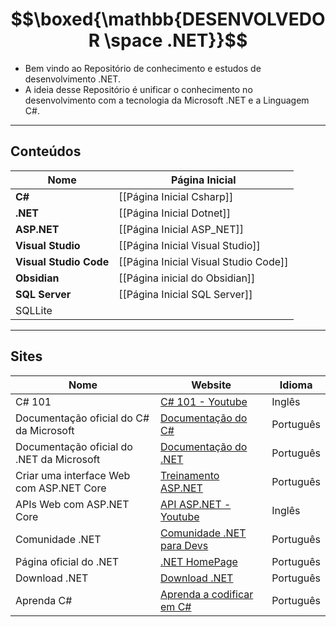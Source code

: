 # $$\boxed{\mathbb{DESENVOLVEDOR \space .NET}}$$

* Bem vindo ao Repositório de conhecimento e estudos de desenvolvimento .NET.
* A ideia desse Repositório é unificar o conhecimento no desenvolvimento com a tecnologia da Microsoft .NET e a Linguagem C#.

---

## Conteúdos

| Nome | Página Inicial |
| ---- | ---- |
| **C#** | [[Página Inicial Csharp]] |
| **.NET** | [[Página Inicial Dotnet]] |
| **ASP.NET** | [[Página Inicial ASP_NET]] |
| **Visual Studio** | [[Página Inicial Visual Studio]] |
| **Visual Studio Code** | [[Página Inicial Visual Studio Code]] |
| **Obsidian** | [[Página inicial do Obsidian]] |
| **SQL Server** | [[Página Inicial SQL Server]] |
| SQLLite |  |

---
## Sites
| Nome | Website | Idioma |
| ---- | ---- | ---- |
| C# 101 | [C# 101 - Youtube](https://www.youtube.com/playlist?list=PLdo4fOcmZ0oVxKLQCHpiUWun7vlJJvUiN) | Inglês |
| Documentação oficial do C# da Microsoft | [Documentação do C#](https://learn.microsoft.com/pt-br/dotnet/csharp/) | Português |
| Documentação oficial do .NET da Microsoft | [Documentação do .NET](https://learn.microsoft.com/pt-br/dotnet/) | Português |
| Criar uma interface Web com ASP.NET Core | [Treinamento ASP.NET](https://learn.microsoft.com/pt-br/training/modules/create-razor-pages-aspnet-core/) | Português |
| APIs Web com ASP.NET Core | [API ASP.NET - Youtube](https://www.youtube.com/playlist?list=PLdo4fOcmZ0oVjOKgzsWqdFVvzGL2_d72v) | Inglês |
| Comunidade .NET | [Comunidade .NET para Devs](https://dotnet.microsoft.com/pt-br/platform/community) | Português |
| Página oficial do .NET | [.NET HomePage](https://dotnet.microsoft.com/pt-br/) | Português |
| Download .NET | [Download .NET](https://dotnet.microsoft.com/pt-br/download) | Português |
| Aprenda C# | [Aprenda a codificar em C#](https://dotnet.microsoft.com/pt-br/learntocode) | Português |
